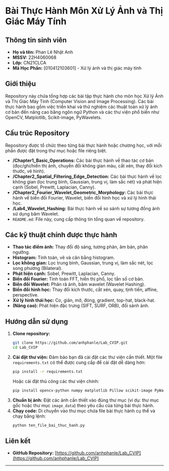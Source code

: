 # Bài Thực Hành Môn Xử Lý Ảnh và Thị Giác Máy Tính

## Thông tin sinh viên

- **Họ và tên:** Phan Lê Nhật Anh
- **MSSV:** 22H4060068
- **Lớp:** CN21CLCA
- **Mã Học Phần:** [010412103601] - Xử lý ảnh và thị giác máy tính

## Giới thiệu

Repository này chứa tổng hợp các bài tập thực hành cho môn học Xử lý Ảnh và Thị Giác Máy Tính (Computer Vision and Image Processing). Các bài thực hành bao gồm việc triển khai và thử nghiệm các thuật toán xử lý ảnh cơ bản đến nâng cao bằng ngôn ngữ Python và các thư viện phổ biến như OpenCV, Matplotlib, Scikit-image, PyWavelets.

## Cấu trúc Repository

Repository được tổ chức theo từng bài thực hành hoặc chương học, với mỗi phần được đặt trong thư mục hoặc file riêng biệt.

- **/Chapter1_Basic_Operations:** Các bài thực hành về thao tác cơ bản (đọc/ghi/hiển thị ảnh, chuyển đổi không gian màu, cắt xén, thay đổi kích thước, vẽ hình).
- **/Chapter2_Spatial_Filtering_Edge_Detection:** Các bài thực hành về lọc không gian (lọc trung bình, Gaussian, trung vị, làm sắc nét) và phát hiện cạnh (Sobel, Prewitt, Laplacian, Canny).
- **/Chapter2_Fourier_Wavelet_Geometric_Morphology:** Các bài thực hành về biến đổi Fourier, Wavelet, biến đổi hình học và xử lý hình thái học.
- **/Lab4_Wavelet_Hashing:** Bài thực hành về so sánh sự tương đồng ảnh sử dụng băm Wavelet.
- `README.md`: File này, cung cấp thông tin tổng quan về repository.

## Các kỹ thuật chính được thực hành

- **Thao tác điểm ảnh:** Thay đổi độ sáng, tương phản, âm bản, phân ngưỡng.
- **Histogram:** Tính toán, vẽ và cân bằng histogram.
- **Lọc không gian:** Lọc trung bình, Gaussian, trung vị, làm sắc nét, lọc song phương (Bilateral).
- **Phát hiện cạnh:** Sobel, Prewitt, Laplacian, Canny.
- **Biến đổi Fourier:** Tính toán FFT, hiển thị phổ, lọc tần số cơ bản.
- **Biến đổi Wavelet:** Phân rã ảnh, băm wavelet (Wavelet Hashing).
- **Biến đổi hình học:** Thay đổi kích thước, cắt xén, quay, tịnh tiến, affine, perspective.
- **Xử lý hình thái học:** Co, giãn, mở, đóng, gradient, top-hat, black-hat.
- **(Nâng cao):** Phát hiện đặc trưng (SIFT, SURF, ORB), đối sánh ảnh.

## Hướng dẫn sử dụng

1.  **Clone repository:**
    ```bash
    git clone https://github.com/anhphanle/Lab_CVIP.git
    cd Lab_CVIP
    ```
2.  **Cài đặt thư viện:** Đảm bảo bạn đã cài đặt các thư viện cần thiết. Một file `requirements.txt` có thể được cung cấp để cài đặt dễ dàng hơn:
    ```bash
    pip install -r requirements.txt
    ```
    Hoặc cài đặt thủ công các thư viện chính:
    ```bash
    pip install opencv-python numpy matplotlib Pillow scikit-image PyWavelets scikit-learn
    ```
3.  **Chuẩn bị ảnh:** Đặt các ảnh cần thiết vào đúng thư mục (ví dụ: thư mục gốc hoặc thư mục `image_data`) theo yêu cầu của từng bài thực hành.
4.  **Chạy code:** Di chuyển vào thư mục chứa file bài thực hành cụ thể và chạy bằng lệnh:
    ```bash
    python ten_file_bai_thuc_hanh.py
    ```

## Liên kết

- **GitHub Repository:** [https://github.com/anhphanle/Lab_CVIP](https://github.com/anhphanle/Lab_CVIP)

---
